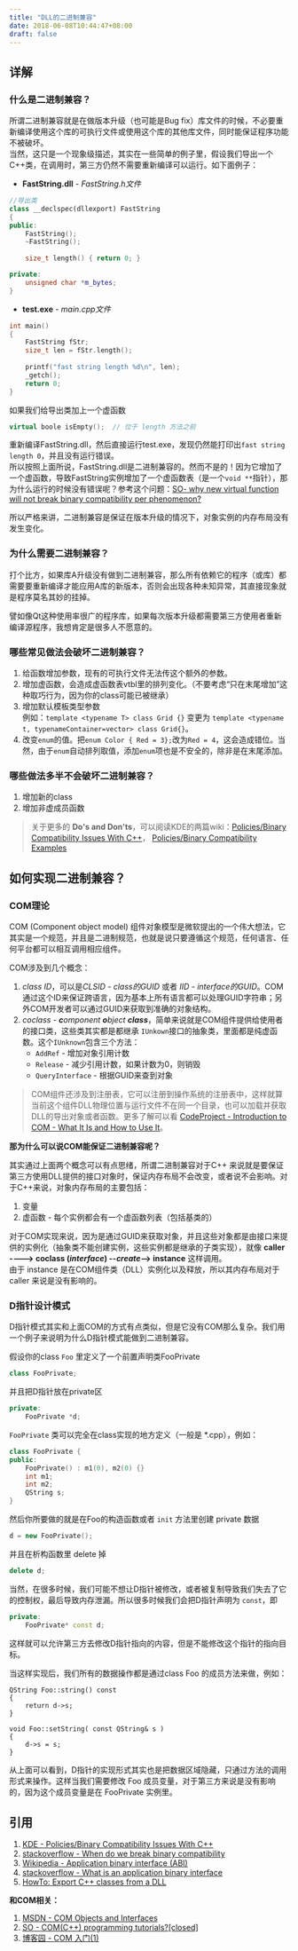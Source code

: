 ```yaml
---
title: "DLL的二进制兼容"
date: 2018-06-08T10:44:47+08:00
draft: false
---
```


## 详解  

### 什么是二进制兼容？  
所谓二进制兼容就是在做版本升级（也可能是Bug fix）库文件的时候，不必要重新编译使用这个库的可执行文件或使用这个库的其他库文件，同时能保证程序功能不被破坏。  
当然，这只是一个现象级描述，其实在一些简单的例子里，假设我们导出一个C++类，在调用时，第三方仍然不需要重新编译可以运行。如下面例子：  

* **FastString.dll** - *FastString.h文件*  

```cpp
//导出类
class __declspec(dllexport) FastString
{
public:
    FastString();
    ~FastString();
    
    size_t length() { return 0; }

private:
    unsigned char *m_bytes;
}
```

* **test.exe** - *main.cpp文件*  

```cpp
int main()
{
    FastString fStr;
    size_t len = fStr.length();
    
    printf("fast string length %d\n", len);
    _getch();
    return 0;
}
```

如果我们给导出类加上一个虚函数
```cpp
virtual boole isEmpty();  // 位于 length 方法之前
```
重新编译FastString.dll，然后直接运行test.exe，发现仍然能打印出`fast string length 0`，并且没有运行错误。  
所以按照上面所说，FastString.dll是二进制兼容的。然而不是的！因为它增加了一个虚函数，导致FastString实例增加了一个虚函数表（是一个`void **`指针），那为什么运行的时候没有错误呢？参考这个问题：[SO- why new virtual function will not break binary compatibility per phenomenon?](https://stackoverflow.com/questions/49317106/why-new-virtual-function-will-not-break-binary-compatibility-per-phenomenon)  

所以严格来讲，二进制兼容是保证在版本升级的情况下，对象实例的内存布局没有发生变化。  

### 为什么需要二进制兼容？  

打个比方，如果库A升级没有做到二进制兼容，那么所有依赖它的程序（或库）都需要要重新编译才能应用A库的新版本，否则会出现各种未知异常，其直接现象就是程序莫名其妙的挂掉。  

譬如像Qt这种使用率很广的程序库，如果每次版本升级都需要第三方使用者重新编译源程序，我想肯定是很多人不愿意的。  

### 哪些常见做法会破坏二进制兼容？  

1. 给函数增加参数，现有的可执行文件无法传这个额外的参数。  
2. 增加虚函数，会造成虚函数表vtbl里的排列变化。（不要考虑“只在末尾增加”这种取巧行为，因为你的class可能已被继承）  
3. 增加默认模板类型参数  
    例如：`template <typename T> class Grid {}` 变更为 `template <typename t, typenameContainer=vector> class Grid{}`。  
4. 改变`enum`的值。把`enum Color { Red = 3};`改为`Red = 4`，这会造成错位。当然，由于`enum`自动排列取值，添加`enum`项也是不安全的，除非是在末尾添加。  

### 哪些做法多半不会破坏二进制兼容？  
1. 增加新的class  
2. 增加非虚成员函数  

> 关于更多的 **Do's and Don'ts**，可以阅读KDE的两篇wiki：[Policies/Binary Compatibility Issues With C++](https://community.kde.org/Policies/Binary_Compatibility_Issues_With_C%2B%2B#The_Do.27s_and_Don.27ts)， [Policies/Binary Compatibility Examples](https://community.kde.org/Policies/Binary_Compatibility_Examples)

## 如何实现二进制兼容？  

### COM理论  
COM (Component object model) 组件对象模型是微软提出的一个伟大想法，它其实是一个规范，并且是二进制规范，也就是说只要遵循这个规范，任何语言、任何平台都可以相互调用相应组件。  

COM涉及到几个概念：  
1. *class ID*，可以是*CLSID - class的GUID* 或者 *IID - interface的GUID*。COM通过这个ID来保证跨语言，因为基本上所有语言都可以处理GUID字符串；另外COM开发者可以通过GUID来获取到准确的对象结构。  
2. *coclass - **c**omponent **o**bject **class***，简单来说就是COM组件提供给使用者的接口类，这些类其实都是都继承 `IUnkown`接口的抽象类，里面都是纯虚函数。这个`IUnknown`包含三个方法：  
    - `AddRef` - 增加对象引用计数  
    - `Release` - 减少引用计数，如果计数为0，则销毁  
    - `QueryInterface` - 根据GUID来查到对象  

> COM组件还涉及到注册表，它可以注册到操作系统的注册表中，这样就算当前这个组件DLL物理位置与运行文件不在同一个目录，也可以加载并获取DLL的导出对象或者函数。更多了解可以看 [CodeProject - Introduction to COM - What It Is and How to Use It](https://www.codeproject.com/Articles/633/Introduction-to-COM-What-It-Is-and-How-to-Use-It)。  

**那为什么可以说COM能保证二进制兼容呢？**  

其实通过上面两个概念可以有点思绪，所谓二进制兼容对于C++ 来说就是要保证第三方使用DLL提供的接口对象时，保证内存布局不会改变，或者说不会影响。对于C++来说，对象内存布局的主要包括：  
1. 变量  
2. 虚函数 - 每个实例都会有一个虚函数列表（包括基类的）  

对于COM实现来说，因为是通过GUID来获取对象，并且这些对象都是由接口来提供的实例化（抽象类不能创建实例，这些实例都是继承的子类实现），就像 **caller ----> coclass (*interface*) --*create*--> instance** 这样调用。  
由于 instance 是在COM组件类（DLL）实例化以及释放，所以其内存布局对于 caller 来说是没有影响的。  

### D指针设计模式  

D指针模式其实和上面COM的方式有点类似，但是它没有COM那么复杂。我们用一个例子来说明为什么D指针模式能做到二进制兼容。  

假设你的class `Foo` 里定义了一个前置声明类FooPrivate  
```cpp
class FooPrivate;
```
并且把D指针放在private区  
```cpp
private:
    FooPrivate *d;
```
`FooPrivate` 类可以完全在class实现的地方定义（一般是 *.cpp），例如：  
```cpp
class FooPrivate {
public:
    FooPrivate() : m1(0), m2(0) {}
    int m1;
    int m2;
    QString s;
}
```
然后你所要做的就是在Foo的构造函数或者 `init` 方法里创建 private 数据  
```cpp
d = new FooPrivate();
```
并且在析构函数里 delete 掉  
```cpp
delete d;
```
当然，在很多时候，我们可能不想让D指针被修改，或者被复制导致我们失去了它的控制权，最后导致内存泄漏。所以很多时候我们会把D指针声明为 `const`，即  
```cpp
private:
    FooPrivate* const d;
```
这样就可以允许第三方去修改D指针指向的内容，但是不能修改这个指针的指向目标。  

当这样实现后，我们所有的数据操作都是通过class Foo 的成员方法来做，例如：  
```
QString Foo::string() const
{
    return d->s;
}

void Foo::setString( const QString& s )
{
    d->s = s;
}
```

从上面可以看到，D指针的实现形式其实也是把数据区域隐藏，只通过方法的调用形式来操作。这样当我们需要修改 Foo 成员变量，对于第三方来说是没有影响的，因为这个成员变量是在 FooPrivate 实例里。


## 引用  
1. [KDE - Policies/Binary Compatibility Issues With C++](https://community.kde.org/Policies/Binary_Compatibility_Issues_With_C%2B%2B)  
2. [stackoverflow - When do we break binary compatibility](https://stackoverflow.com/questions/37149479/when-do-we-break-binary-compatibility)  
3. [Wikipedia - Application binary interface (ABI)](https://en.wikipedia.org/wiki/Application_binary_interface)  
4. [stackoverflow - What is an application binary interface](https://stackoverflow.com/questions/2171177/what-is-an-application-binary-interface-abi)  
5. [HowTo: Export C++ classes from a DLL](https://www.codeproject.com/Articles/28969/HowTo-Export-C-classes-from-a-DLL)  

**和COM相关：**  

1. [MSDN - COM Objects and Interfaces](https://msdn.microsoft.com/en-us/library/ms690343\(v=vs.85\).aspx)  
2. [SO - COM(C++) programming tutorials?\[closed\]](https://stackoverflow.com/questions/2938435/comc-programming-tutorials)  
3. [博客园 - COM 入门(1)](http://www.cnblogs.com/zxjay/archive/2010/08/28/1811163.html)  

